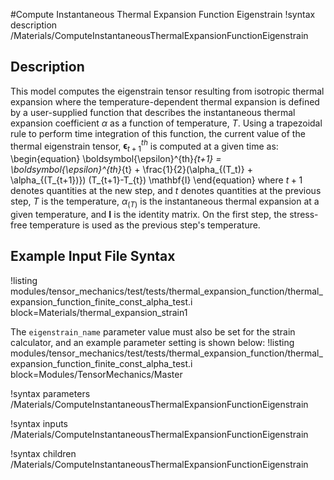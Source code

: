 #Compute Instantaneous Thermal Expansion Function Eigenstrain
!syntax description /Materials/ComputeInstantaneousThermalExpansionFunctionEigenstrain

## Description

This model computes the eigenstrain tensor resulting from isotropic thermal expansion where the temperature-dependent thermal expansion is defined by a user-supplied function that describes the instantaneous thermal expansion coefficient $\alpha$ as a function of temperature, $T$.  Using a trapezoidal rule to perform time integration of this function, the current value of the thermal eigenstrain tensor, $\boldsymbol{\epsilon}^{th}_{t+1}$ is computed at a given time as:
\begin{equation}
\boldsymbol{\epsilon}^{th}_{t+1} = \boldsymbol{\epsilon}^{th}_{t} + \frac{1}{2}(\alpha_{(T_t)} + \alpha_{(T_{t+1})}) (T_{t+1}-T_{t}) \mathbf{I}
\end{equation}
where $t+1$ denotes quantities at the new step, and $t$ denotes quantities at the previous step, $T$ is the temperature, $\alpha_{(T)}$ is the instantaneous thermal expansion at a given temperature, and $\mathbf{I}$ is the identity matrix. On the first step, the stress-free temperature is used as the previous step's temperature.

## Example Input File Syntax

!listing modules/tensor_mechanics/test/tests/thermal_expansion_function/thermal_expansion_function_finite_const_alpha_test.i block=Materials/thermal_expansion_strain1

The `eigenstrain_name` parameter value must also be set for the strain calculator, and an example parameter setting is shown below:
!listing modules/tensor_mechanics/test/tests/thermal_expansion_function/thermal_expansion_function_finite_const_alpha_test.i block=Modules/TensorMechanics/Master

!syntax parameters /Materials/ComputeInstantaneousThermalExpansionFunctionEigenstrain

!syntax inputs /Materials/ComputeInstantaneousThermalExpansionFunctionEigenstrain

!syntax children /Materials/ComputeInstantaneousThermalExpansionFunctionEigenstrain
